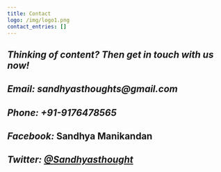 ```yaml
---
title: Contact
logo: /img/logo1.png
contact_entries: []
---
```

## _Thinking of content? Then get in touch with us now!_

## _Email: sandhyasthoughts@gmail.com_

## _Phone: +91-9176478565_

## _Facebook:_ Sandhya Manikandan

## _Twitter:_ [_@Sandhyasthought_](https://twitter.com/Sandhyasthought)

##
